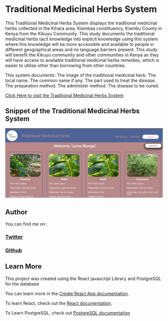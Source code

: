 # Traditional Medicinal Herbs System
This Traditional Medicinal Herbs System displays the traditional medicinal herbs collected in the Kihara area, Kiambaa constituency, Kiambu County in Kenya from the Kikuyu Community. 
This study documents the traditional medicinal herbs tacit knowledge into explicit knowledge using this system where this knowledge will be more accessible and available to people in different geographical areas and no language barriers present.
This study will benefit the Kikuyu community and other communities in Kenya as they will have access to available traditional medicinal herbs remedies, which is easier to utilise other than borrowing from other countries.

This system documents:
The image of the traditional medicinal herb.
The local name.
The common name if any.
The part used to treat the disease.
The preparation method.
The administer method.
The disease to be cured.


[Click Here to visit the Traditional Medicinal Herbs System](https://traditional-medicinal-herbs-system-github-io.vercel.app/)

## Snippet of the Traditional Medicinal Herbs System
![tmh system image](./tmh-screenshot.png)


## Author

You can find me on :
### [Twitter](https://twitter.com/Lornzyy)
### [Github](https://github.com/Lornzyy)


## Learn More
This project was created using the React javascript Library and PostgreSQL for the database

You can learn more in the [Create React App documentation](https://facebook.github.io/create-react-app/docs/getting-started).

To learn React, check out the [React documentation](https://reactjs.org/).

To Learn PostgreSQL, check out [PostgreSQL documentation](https://www.postgresql.org/docs/online-resources/)
